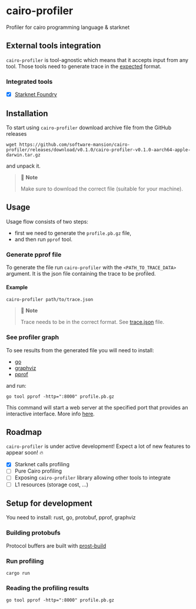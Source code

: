 # cairo-profiler
Profiler for cairo programming language &amp; starknet

## External tools integration

`cairo-profiler` is tool-agnostic which means that it accepts input from any tool. Those tools need to generate
trace in the [expected](https://github.com/software-mansion/cairo-profiler/blob/d5a5a2722fdf81a0cbabfa44a91cbd69ebe7110d/src/trace_data.rs#L10) format.

### Integrated tools

- [x] [Starknet Foundry](https://foundry-rs.github.io/starknet-foundry/index.html)

## Installation

To start using `cairo-profiler` download archive file from the GitHub releases

```shell
wget https://github.com/software-mansion/cairo-profiler/releases/download/v0.1.0/cairo-profiler-v0.1.0-aarch64-apple-darwin.tar.gz
```

and unpack it.

> 📝 **Note**
>
> Make sure to download the correct file (suitable for your machine).

## Usage

Usage flow consists of two steps:

- first we need to generate the `profile.pb.gz` file,
- and then run `pprof` tool.

### Generate pprof file

To generate the file run `cairo-profiler` with the `<PATH_TO_TRACE_DATA>` argument.
It is the json file containing the trace to be profiled.

#### Example

```shell
cairo-profiler path/to/trace.json
```

> 📝 **Note**
>
> Trace needs to be in the correct format. See [trace.json](./tests/data/trace.json) file.

### See profiler graph

To see results from the generated file you will need to install:

- [go](https://go.dev/doc/install)
- [graphviz](https://www.graphviz.org/download/)
- [pprof](https://github.com/google/pprof?tab=readme-ov-file#building-pprof)

and run:

```shell
go tool pprof -http=":8000" profile.pb.gz
```

This command will start a web server at the specified port that provides an interactive interface.
More info [here](https://github.com/google/pprof?tab=readme-ov-file#run-pprof-via-a-web-interface).

## Roadmap

`cairo-profiler` is under active development! Expect a lot of new features to appear soon! 🔥

- [x] Starknet calls profiling
- [ ] Pure Cairo profiling
- [ ] Exposing `cairo-profiler` library allowing other tools to integrate
- [ ] L1 resources (storage cost, ...)

## Setup for development

You need to install: rust, go, protobuf, pprof, graphviz 

### Building protobufs

Protocol buffers are built with [prost-build](https://github.com/tokio-rs/prost/tree/master/prost-build)

### Run profiling

```
cargo run
```

### Reading the profiling results

```
go tool pprof -http=":8000" profile.pb.gz
```
